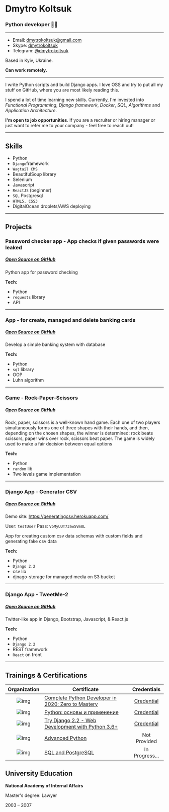 # Dmytro Koltsuk 

### Python developer 👩‍💻

---
* Email: [dmytrokoltsuk@gmail.com](mailto:dmytrokoltsuk@gmail.com)
* Skype: [dmytrokoltsuk](https://join.skype.com/invite/a5NIhLcYilS7)
* Telegram: [@dmytrokoltsuk](https://t.me/Avrora_says_Didi)

Based in Kyiv, Ukraine.

**Can work remotely.**

---

I write Python scripts and build Django apps. I love OSS and try to put all my stuff on GitHub, where you are most likely reading this. 

I spend a lot of time learning new skills. Currently, I'm invested into *Functional Programming*, *Django framework*, *Docker*, *SQL*, *Algorithms* and *Application Architecture*.

**I'm open to job opportunities**. If you are a recruiter or hiring manager or just want to refer me to your company - feel free to reach out! 

---

## Skills

* Python
* `Django`framework
* `Wagtail CMS`
* BeautifulSoup library
* Selenium
* Javascript
* `ReactJS` (beginner)
* `SQL` Postgresql
* `HTML5, CSS3`
* DigitalOcean droplets/AWS deploying

---

## Projects

### Password checker app - App checks if given passwords were leaked
##### [Open Source on GitHub](https://github.com/ofisser86/passchecker.git) 
Python app for password checking 

**Tech:**

* Python
* `requests` library
* API

---

### App - for create, managed and delete banking cards
##### [Open Source on GitHub](https://github.com/ofisser86/jb-simple-banking-system) 
Develop a simple banking system with database

**Tech:**

* Python
* `sql` library
* OOP
* Luhn algorithm

---

### Game - Rock-Paper-Scissors
##### [Open Source on GitHub](https://github.com/ofisser86/jb-rock-paper-scissors) 
Rock, paper, scissors is a well-known hand game. Each one of two players simultaneously forms one of three shapes with their hands, and then, depending on the chosen shapes, the winner is determined: rock beats scissors, paper wins over rock, scissors beat paper. The game is widely used to make a fair decision between equal options 

**Tech:**

* Python
* `random` lib
* Two levels game implementation

---



### Django App - Generator CSV
##### [Open Source on GitHub](https://github.com/ofisser86/generating-scv) 
Demo site: https://generatingcsv.herokuapp.com/

User: `testUser`
Pass: `VoMyUUT73awSVm8L`

App for creating custom csv data schemas with custom fields and generating fake csv data 

**Tech:**

* Python
* `Django 2.2`
* csv lib
* djnago-storage for managed media on S3 bucket

---


### Django App - TweetMe-2
##### [Open Source on GitHub](https://github.com/ofisser86/tweetme2) 
Twitter-like app in Django, Bootstrap, Javascript, & React.js 

**Tech:**

* Python
* `Django 2.2`
* REST framework
* `React` on front

---


## Trainings & Certifications

|Organization | Certificate | Credentials |
:-: | --- | :-: |
![img](https://i.imgur.com/d7FVRFX.png)| [Complete Python Developer in 2020: Zero to Mastery](https://www.udemy.com/course/complete-python-developer-zero-to-mastery/) | [Credential](https://www.udemy.com/certificate/UC-13c9210a-0d04-4439-a875-2e61707a060c/)
![img](https://i.imgur.com/UExjsRx.png?2)| [Python: основы и применение](https://stepik.org/course/512) |  [Credential](https://stepik.org/cert/49928)
![img](https://i.imgur.com/d7FVRFX.png)| [Try Django 2.2 - Web Development with Python 3.6+](https://www.udemy.com/course/try-django-2-2-python-web-development) |  [Credential](https://www.udemy.com/certificate/UC-3LDZ3EG9/) 
![img](https://i.imgur.com/Zv2qeeT.png)  | [Advanced Python](https://www.linkedin.com/learning/advanced-python) | Not Provided
![img](https://i.imgur.com/d7FVRFX.png)|  [SQL and PostgreSQL](https://www.udemy.com/course/bestpostgres/) | In Progress...

## University Education

**National Academy of Internal Affairs**

Master's degree: Lawyer 

2003 – 2007

